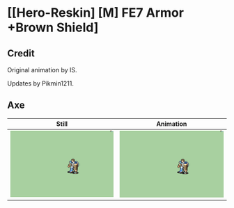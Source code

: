 # [\[Hero-Reskin\] \[M\] FE7 Armor +Brown Shield]

## Credit

Original animation by IS.

Updates by Pikmin1211.

## Axe

| Still | Animation |
| :---: | :-------: |
| ![Axe still](./Axe_000.png) | ![Axe animation](./Axe.gif) |
